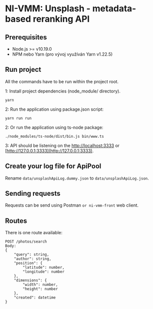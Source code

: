 # NI-VMM: Unsplash - metadata-based reranking API

## Prerequisites

* Node.js >= v10.19.0
* NPM nebo Yarn (pro vývoj využíván Yarn v1.22.5)

## Run project

All the commands have to be run within the project root.

1: Install project dependencies (node_module/ directory).

   
    yarn

2: Run the application using package.json script:

 
    yarn run run
    
2: Or run the application using ts-node package:

    ./node_modules/ts-node/dist/bin.js bin/www.ts    
    
3: API should be listening on the [http://localhost:3333](http://localhost:3333) or [http://127.0.0.1:3333](http://127.0.0.1:3333).

## Create your log file for ApiPool

Rename `data/unsplashApiLog.dummy.json` to `data/unsplashApiLog.json`.

## Sending requests

Requests can be send using Postman `or ni-vmm-front` web client.

## Routes

There is one route available:

    POST /photos/search
    Body:
    {
        "query": string,
        "author": string,
        "position": {
            "latitude": number,
            "longitude": number
        },
        "dimensions": {
            "width": number,
            "height": number
        },
        "created": datetime
    }